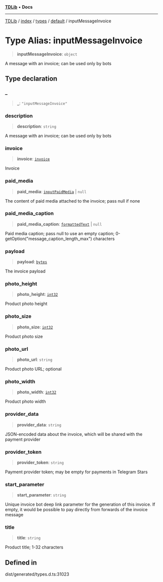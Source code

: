 [**TDLib**](../../../../../../README.md) • **Docs**

***

[TDLib](../../../../../../modules.md) / [index](../../../../../README.md) / [types](../../../README.md) / [default](../README.md) / inputMessageInvoice

# Type Alias: inputMessageInvoice

> **inputMessageInvoice**: `object`

A message with an invoice; can be used only by bots

## Type declaration

### \_

> **\_**: `"inputMessageInvoice"`

### description

> **description**: `string`

A message with an invoice; can be used only by bots

### invoice

> **invoice**: [`invoice`](invoice.md)

Invoice

### paid\_media

> **paid\_media**: [`inputPaidMedia`](inputPaidMedia.md) \| `null`

The content of paid media attached to the invoice; pass null if none

### paid\_media\_caption

> **paid\_media\_caption**: [`formattedText`](formattedText.md) \| `null`

Paid media caption; pass null to use an empty caption; 0-getOption("message_caption_length_max") characters

### payload

> **payload**: [`bytes`](bytes.md)

The invoice payload

### photo\_height

> **photo\_height**: [`int32`](int32.md)

Product photo height

### photo\_size

> **photo\_size**: [`int32`](int32.md)

Product photo size

### photo\_url

> **photo\_url**: `string`

Product photo URL; optional

### photo\_width

> **photo\_width**: [`int32`](int32.md)

Product photo width

### provider\_data

> **provider\_data**: `string`

JSON-encoded data about the invoice, which will be shared with the payment provider

### provider\_token

> **provider\_token**: `string`

Payment provider token; may be empty for payments in Telegram Stars

### start\_parameter

> **start\_parameter**: `string`

Unique invoice bot deep link parameter for the generation of this invoice. If empty, it would be possible to pay directly from forwards of the invoice message

### title

> **title**: `string`

Product title; 1-32 characters

## Defined in

dist/generated/types.d.ts:31023
